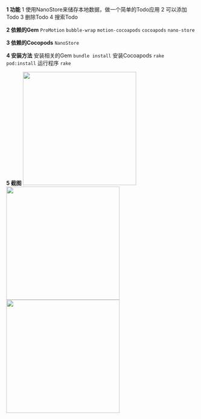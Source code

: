 **1 功能**
1 使用NanoStore来储存本地数据，做一个简单的Todo应用
2 可以添加Todo
3 删除Todo
4 搜索Todo

**2 依赖的Gem**
``ProMotion``
``bubble-wrap``
``motion-cocoapods``
``cocoapods``
``nano-store``

**3 依赖的Cocopods**
``NanoStore``


**4 安装方法**
安装相关的Gem
``bundle install``
安装Cocoapods
``rake pod:install``
运行程序
``rake``

**5 截图**
<img src="https://coding.net/u/smartweb/p/RubyMotionDemo/git/raw/master/Code/01%20PassDataBetweenViewController/demo/_screen/01.png" width="300"/>
<img src="https://coding.net/u/smartweb/p/RubyMotionDemo/git/blob/master/Code/01%20PassDataBetweenViewController/demo/_screen/02.png" width="300"/>
<img src="./demo/_screen/03.png" width="300"/>